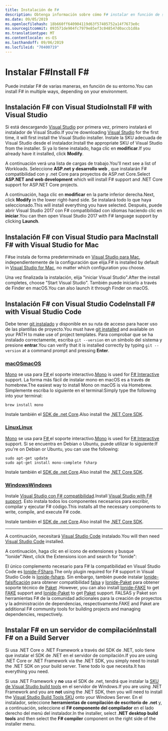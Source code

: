 ```yaml
---
title: Instalación de F#
description: Obtenga información sobre cómo F# instalar en función de su entorno.
ms.date: 09/05/2019
ms.openlocfilehash: 18b660ff640904119d63f57405752a14f7673e0c
ms.sourcegitcommit: 093571de904fc7979e85ef3c048547d0accb1d8a
ms.translationtype: MT
ms.contentlocale: es-ES
ms.lasthandoff: 09/06/2019
ms.locfileid: "70400719"
---
```

# <a name="install-f"></a><span data-ttu-id="94a53-103">Instalar F\#</span><span class="sxs-lookup"><span data-stu-id="94a53-103">Install F\#</span></span>

<span data-ttu-id="94a53-104">Puede instalar F# de varias maneras, en función de su entorno.</span><span class="sxs-lookup"><span data-stu-id="94a53-104">You can install F# in multiple ways, depending on your environment.</span></span>

## <a name="install-f-with-visual-studio"></a><span data-ttu-id="94a53-105">Instalación F# con Visual Studio</span><span class="sxs-lookup"><span data-stu-id="94a53-105">Install F# with Visual Studio</span></span>

<span data-ttu-id="94a53-106">Si está descargando [Visual Studio](https://visualstudio.microsoft.com/vs/?utm_medium=microsoft&utm_source=docs.microsoft.com&utm_campaign=inline+link) por primera vez, primero instalará el instalador de Visual Studio.</span><span class="sxs-lookup"><span data-stu-id="94a53-106">If you're downloading [Visual Studio](https://visualstudio.microsoft.com/vs/?utm_medium=microsoft&utm_source=docs.microsoft.com&utm_campaign=inline+link) for the first time, it will first install the Visual Studio installer.</span></span> <span data-ttu-id="94a53-107">Instale la SKU adecuada de Visual Studio desde el instalador.</span><span class="sxs-lookup"><span data-stu-id="94a53-107">Install the appropriate SKU of Visual Studio from the installer.</span></span> <span data-ttu-id="94a53-108">Si ya lo tiene instalado, haga clic en **modificar**.</span><span class="sxs-lookup"><span data-stu-id="94a53-108">If you already have it installed, click **Modify**.</span></span>

<span data-ttu-id="94a53-109">A continuación verá una lista de cargas de trabajo.</span><span class="sxs-lookup"><span data-stu-id="94a53-109">You'll next see a list of Workloads.</span></span> <span data-ttu-id="94a53-110">Seleccione **ASP.net y desarrollo web** , que instalarán F# compatibilidad con y .net Core para proyectos de ASP.net Core.</span><span class="sxs-lookup"><span data-stu-id="94a53-110">Select **ASP.NET and web development** which will install F# support and .NET Core support for ASP.NET Core projects.</span></span>

<span data-ttu-id="94a53-111">A continuación, haga clic en **modificar** en la parte inferior derecha.</span><span class="sxs-lookup"><span data-stu-id="94a53-111">Next, click **Modify** in the lower right-hand side.</span></span>  <span data-ttu-id="94a53-112">Se instalará todo lo que haya seleccionado.</span><span class="sxs-lookup"><span data-stu-id="94a53-112">This will install everything you have selected.</span></span> <span data-ttu-id="94a53-113">Después, puede abrir Visual Studio 2017 con F# compatibilidad con idiomas haciendo clic en **iniciar**.</span><span class="sxs-lookup"><span data-stu-id="94a53-113">You can then open Visual Studio 2017 with F# language support by clicking **Launch**.</span></span>

## <a name="install-f-with-visual-studio-for-mac"></a><span data-ttu-id="94a53-114">Instalación F# con Visual Studio para Mac</span><span class="sxs-lookup"><span data-stu-id="94a53-114">Install F# with Visual Studio for Mac</span></span>

<span data-ttu-id="94a53-115">F#se instala de forma predeterminada en [Visual Studio para Mac](https://visualstudio.microsoft.com/vs/mac/?utm_medium=microsoft&utm_source=docs.microsoft.com&utm_campaign=inline+link), independientemente de la configuración que elija.</span><span class="sxs-lookup"><span data-stu-id="94a53-115">F# is installed by default in [Visual Studio for Mac](https://visualstudio.microsoft.com/vs/mac/?utm_medium=microsoft&utm_source=docs.microsoft.com&utm_campaign=inline+link), no matter which configuration you choose.</span></span>

<span data-ttu-id="94a53-116">Una vez finalizada la instalación, elija "iniciar Visual Studio".</span><span class="sxs-lookup"><span data-stu-id="94a53-116">After the install completes, choose "Start Visual Studio".</span></span> <span data-ttu-id="94a53-117">También puede iniciarlo a través de Finder en macOS.</span><span class="sxs-lookup"><span data-stu-id="94a53-117">You can also launch it through Finder on macOS.</span></span>

## <a name="install-f-with-visual-studio-code"></a><span data-ttu-id="94a53-118">Instalación F# con Visual Studio Code</span><span class="sxs-lookup"><span data-stu-id="94a53-118">Install F# with Visual Studio Code</span></span>

<span data-ttu-id="94a53-119">Debe tener [git instalado](https://git-scm.com/download) y disponible en su ruta de acceso para hacer uso de las plantillas de proyecto.</span><span class="sxs-lookup"><span data-stu-id="94a53-119">You must have [git installed](https://git-scm.com/download) and available on your PATH to make use of project templates.</span></span> <span data-ttu-id="94a53-120">Para comprobar que se ha instalado correctamente, escriba `git --version` en un símbolo del sistema y presione **entrar**.</span><span class="sxs-lookup"><span data-stu-id="94a53-120">You can verify that it is installed correctly by typing `git --version` at a command prompt and pressing **Enter**.</span></span>

### <a name="macostabmacos"></a>[<span data-ttu-id="94a53-121">macOS</span><span class="sxs-lookup"><span data-stu-id="94a53-121">macOS</span></span>](#tab/macos)

<span data-ttu-id="94a53-122">[Mono](https://www.mono-project.com) se usa para [ F# ](../tutorials/fsharp-interactive/index.md) el soporte interactivo.</span><span class="sxs-lookup"><span data-stu-id="94a53-122">[Mono](https://www.mono-project.com) is used for [F# Interactive](../tutorials/fsharp-interactive/index.md) support.</span></span> <span data-ttu-id="94a53-123">La forma más fácil de instalar mono en macOS es a través de homebrew.</span><span class="sxs-lookup"><span data-stu-id="94a53-123">The easiest way to install Mono on macOS is via Homebrew.</span></span> <span data-ttu-id="94a53-124">Simplemente escriba lo siguiente en el terminal:</span><span class="sxs-lookup"><span data-stu-id="94a53-124">Simply type the following into your terminal:</span></span>

```console
brew install mono
```

<span data-ttu-id="94a53-125">Instale también el [SDK de .net Core](https://www.microsoft.com/net/download).</span><span class="sxs-lookup"><span data-stu-id="94a53-125">Also install the [.NET Core SDK](https://www.microsoft.com/net/download).</span></span>

### <a name="linuxtablinux"></a>[<span data-ttu-id="94a53-126">Linux</span><span class="sxs-lookup"><span data-stu-id="94a53-126">Linux</span></span>](#tab/linux)

<span data-ttu-id="94a53-127">[Mono](https://www.mono-project.com) se usa para [ F# ](../tutorials/fsharp-interactive/index.md) el soporte interactivo.</span><span class="sxs-lookup"><span data-stu-id="94a53-127">[Mono](https://www.mono-project.com) is used for [F# Interactive](../tutorials/fsharp-interactive/index.md) support.</span></span> <span data-ttu-id="94a53-128">Si se encuentra en Debian o Ubuntu, puede utilizar lo siguiente:</span><span class="sxs-lookup"><span data-stu-id="94a53-128">If you're on Debian or Ubuntu, you can use the following:</span></span>

```console
sudo apt-get update
sudo apt-get install mono-complete fsharp
```

<span data-ttu-id="94a53-129">Instale también el [SDK de .net Core](https://www.microsoft.com/net/download).</span><span class="sxs-lookup"><span data-stu-id="94a53-129">Also install the [.NET Core SDK](https://www.microsoft.com/net/download).</span></span>

### <a name="windowstabwindows"></a>[<span data-ttu-id="94a53-130">Windows</span><span class="sxs-lookup"><span data-stu-id="94a53-130">Windows</span></span>](#tab/windows)

<span data-ttu-id="94a53-131">Instale [Visual Studio con F# compatibilidad](#install-f-with-visual-studio).</span><span class="sxs-lookup"><span data-stu-id="94a53-131">Install [Visual Studio with F# support](#install-f-with-visual-studio).</span></span> <span data-ttu-id="94a53-132">Esto instala todos los componentes necesarios para escribir, compilar y ejecutar F# código.</span><span class="sxs-lookup"><span data-stu-id="94a53-132">This installs all the necessary components to write, compile, and execute F# code.</span></span>

<span data-ttu-id="94a53-133">Instale también el [SDK de .net Core](https://www.microsoft.com/net/download/).</span><span class="sxs-lookup"><span data-stu-id="94a53-133">Also install the [.NET Core SDK](https://www.microsoft.com/net/download/).</span></span>

---

<span data-ttu-id="94a53-134">A continuación, necesitará [Visual Studio Code](https://code.visualstudio.com) instalado.</span><span class="sxs-lookup"><span data-stu-id="94a53-134">You will then need [Visual Studio Code](https://code.visualstudio.com) installed.</span></span>

<span data-ttu-id="94a53-135">A continuación, haga clic en el icono de extensiones y busque "Ionide":</span><span class="sxs-lookup"><span data-stu-id="94a53-135">Next, click the Extensions icon and search for "Ionide":</span></span>

<span data-ttu-id="94a53-136">El único complemento necesario para F# la compatibilidad en Visual Studio Code es [Ionide-FSharp](https://marketplace.visualstudio.com/items?itemName=Ionide.Ionide-fsharp).</span><span class="sxs-lookup"><span data-stu-id="94a53-136">The only plugin required for F# support in Visual Studio Code is [Ionide-fsharp](https://marketplace.visualstudio.com/items?itemName=Ionide.Ionide-fsharp).</span></span> <span data-ttu-id="94a53-137">Sin embargo, también puede instalar [Ionide-falsificación](https://marketplace.visualstudio.com/items?itemName=Ionide.Ionide-FAKE) para obtener compatibilidad [falsa](https://fsharp.github.io/FAKE/) y [Ionide-Paket](https://marketplace.visualstudio.com/items?itemName=Ionide.Ionide-Paket) para obtener soporte técnico de [Paket](https://fsprojects.github.io/Paket/) .</span><span class="sxs-lookup"><span data-stu-id="94a53-137">However, you can also install [Ionide-FAKE](https://marketplace.visualstudio.com/items?itemName=Ionide.Ionide-FAKE) to get [FAKE](https://fsharp.github.io/FAKE/) support and [Ionide-Paket](https://marketplace.visualstudio.com/items?itemName=Ionide.Ionide-Paket) to get [Paket](https://fsprojects.github.io/Paket/) support.</span></span> <span data-ttu-id="94a53-138">FALSAS y Paket son herramientas F# de la comunidad adicionales para la creación de proyectos y la administración de dependencias, respectivamente.</span><span class="sxs-lookup"><span data-stu-id="94a53-138">FAKE and Paket are additional F# community tools for building projects and managing dependencies, respectively.</span></span>

## <a name="install-f-on-a-build-server"></a><span data-ttu-id="94a53-139">Instalar F# en un servidor de compilación</span><span class="sxs-lookup"><span data-stu-id="94a53-139">Install F# on a Build Server</span></span>

<span data-ttu-id="94a53-140">Si usa .NET Core o .NET Framework a través del SDK de .NET, solo tiene que instalar el SDK de .NET en el servidor de compilación.</span><span class="sxs-lookup"><span data-stu-id="94a53-140">If you are using .NET Core or .NET Framework via the .NET SDK, you simply need to install the .NET SDK on your build server.</span></span> <span data-ttu-id="94a53-141">Tiene todo lo que necesita.</span><span class="sxs-lookup"><span data-stu-id="94a53-141">It has everything you need.</span></span>

<span data-ttu-id="94a53-142">Si usa .NET Framework y **no** usa el SDK de .net, tendrá que instalar la [SKU de Visual Studio build tools](https://visualstudio.microsoft.com/thank-you-downloading-visual-studio/?sku=BuildTools&rel=16) en el servidor de Windows.</span><span class="sxs-lookup"><span data-stu-id="94a53-142">If you are using .NET Framework and you are **not** using the .NET SDK, then you will need to install the [Visual Studio Build Tools SKU](https://visualstudio.microsoft.com/thank-you-downloading-visual-studio/?sku=BuildTools&rel=16) onto your Windows Server.</span></span> <span data-ttu-id="94a53-143">En el instalador, seleccione **herramientas de compilación de escritorio de .net** y, a continuación, seleccione el  **F# componente del compilador** en el lado derecho del menú del instalador.</span><span class="sxs-lookup"><span data-stu-id="94a53-143">In the installer, select **.NET desktop build tools** and then select the **F# compiler** component on the right side of the installer menu.</span></span>

